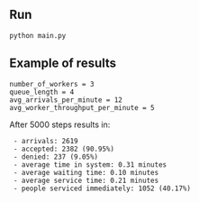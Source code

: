 ## Run
```
python main.py
```

## Example of results
```
number_of_workers = 3
queue_length = 4
avg_arrivals_per_minute = 12
avg_worker_throughput_per_minute = 5
```
After 5000 steps results in:
```
 - arrivals: 2619
 - accepted: 2382 (90.95%)
 - denied: 237 (9.05%)
 - average time in system: 0.31 minutes
 - average waiting time: 0.10 minutes
 - average service time: 0.21 minutes
 - people serviced immediately: 1052 (40.17%)
 ```
 
